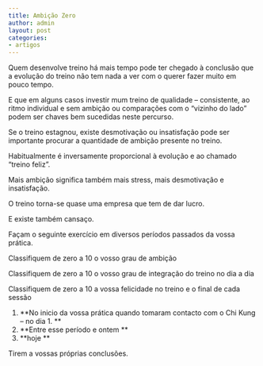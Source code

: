 ```yaml
---
title: Ambição Zero
author: admin
layout: post
categories:
- artigos
---
```

Quem desenvolve treino há mais tempo pode ter chegado à conclusão que a evolução do treino não tem nada a ver com o querer fazer muito em pouco tempo.

E que em alguns casos investir mum treino de qualidade &#8211; consistente, ao ritmo individual e sem ambição ou comparações com o &#8220;vizinho do lado&#8221; podem ser chaves bem sucedidas neste percurso.

Se o treino estagnou, existe desmotivação ou insatisfação pode ser importante procurar a quantidade de ambição presente no treino.

Habitualmente é inversamente proporcional à evolução e ao chamado &#8220;treino feliz&#8221;.

Mais ambição significa também mais stress, mais desmotivação e insatisfação.

O treino torna-se quase uma empresa que tem de dar lucro.

E existe também cansaço.

Façam o seguinte exercício em diversos períodos passados da vossa prática.

Classifiquem de zero a 10 o vosso grau de ambição

Classifiquem de zero a 10 o vosso grau de integração do treino no dia a dia

Classifiquem de zero a 10 a vossa felicidade no treino e o final de cada sessão

1.  **No inicio da vossa prática quando tomaram contacto com o Chi Kung &#8211; no dia 1. **
2.  **Entre esse período e ontem **
3.  **hoje **

Tirem a vossas próprias conclusões.
